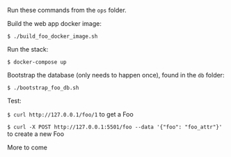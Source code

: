 Run these commands from the `ops` folder.

Build the web app docker image:

`$ ./build_foo_docker_image.sh`

Run the stack:

`$ docker-compose up`

Bootstrap the database (only needs to happen once), found in the `db` folder:

`$ ./bootstrap_foo_db.sh`

Test:

`$ curl http://127.0.0.1/foo/1` to get a Foo

`$ curl -X POST http://127.0.0.1:5501/foo --data '{"foo": "foo_attr"}'` to create a new Foo

More to come